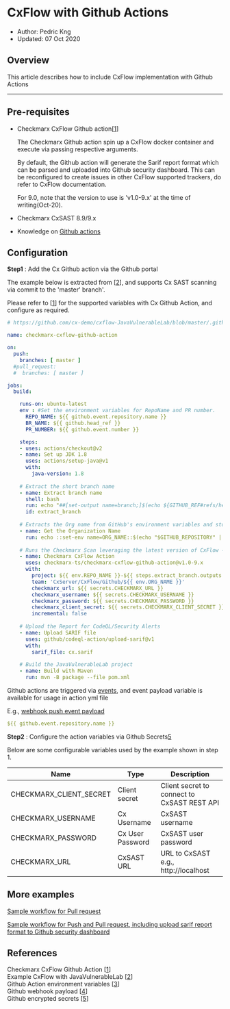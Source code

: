 # CxFlow with Github Actions

* Author:   Pedric Kng  
* Updated:  07 Oct 2020

## Overview
This article describes how to include CxFlow implementation with Github Actions

***
## Pre-requisites
- Checkmarx CxFlow Github action[[1]] 

  The Checkmarx Github action spin up a CxFlow docker container and execute via passing respective arguments. 
  
  By default, the Github action will generate the Sarif report format which can be parsed and uploaded into Github security dashboard. This can be reconfigured to create issues in other CxFlow supported trackers, do refer to CxFlow documentation.

  For 9.0, note that the version to use is 'v1.0-9.x' at the time of writing(Oct-20).

- Checkmarx CxSAST 8.9/9.x

- Knowledge on [Github actions](https://docs.github.com/en/free-pro-team@latest/actions/learn-github-actions/introduction-to-github-actions)

## Configuration

**Step1** : Add the Cx Github action via the Github portal

The example below is extracted from [[2]], and supports Cx SAST scanning via commit to the 'master' branch'.

Please refer to [[1]] for the supported variables with Cx Github Action, and configure as required. 

```yml
# https://github.com/cx-demo/cxflow-JavaVulnerableLab/blob/master/.github/workflows/checkmarx-cxflow-github-action.yml

name: checkmarx-cxflow-github-action

on:
  push:
    branches: [ master ]
  #pull_request:
  #  branches: [ master ]

jobs:
  build:

    runs-on: ubuntu-latest
    env : #Set the environment variables for RepoName and PR number.
      REPO_NAME: ${{ github.event.repository.name }}
      BR_NAME: ${{ github.head_ref }} 
      PR_NUMBER: ${{ github.event.number }}

    steps:
    - uses: actions/checkout@v2
    - name: Set up JDK 1.8
      uses: actions/setup-java@v1
      with:
        java-version: 1.8
    
    # Extract the short branch name
    - name: Extract branch name
      shell: bash
      run: echo "##[set-output name=branch;]$(echo ${GITHUB_REF#refs/heads/})"
      id: extract_branch
    
    # Extracts the Org name from GitHub's environment variables and stores in another env variable.
    - name: Get the Organization Name
      run: echo ::set-env name=ORG_NAME::$(echo "$GITHUB_REPOSITORY" | awk -F / '{print $1}')
    
    # Runs the Checkmarx Scan leveraging the latest version of CxFlow - REFER to Action README for list of inputs
    - name: Checkmarx CxFlow Action
      uses: checkmarx-ts/checkmarx-cxflow-github-action@v1.0-9.x
      with:
        project: ${{ env.REPO_NAME }}-${{ steps.extract_branch.outputs.branch }}
        team: 'CxServer/CxFlow/Github/${{ env.ORG_NAME }}'
        checkmarx_url: ${{ secrets.CHECKMARX_URL }}
        checkmarx_username: ${{ secrets.CHECKMARX_USERNAME }}
        checkmarx_password: ${{ secrets.CHECKMARX_PASSWORD }}
        checkmarx_client_secret: ${{ secrets.CHECKMARX_CLIENT_SECRET }}
        incremental: false
    
    # Upload the Report for CodeQL/Security Alerts
    - name: Upload SARIF file
      uses: github/codeql-action/upload-sarif@v1
      with:
        sarif_file: cx.sarif
    
    # Build the JavaVulnerableLab project
    - name: Build with Maven
      run: mvn -B package --file pom.xml

```

Github actions are triggered via [events](https://docs.github.com/en/free-pro-team@latest/actions/reference/events-that-trigger-workflows), and event payload variable is available for usage in action yml file 

E.g., [webhook push event payload  ](https://docs.github.com/en/free-pro-team@latest/actions/reference/events-that-trigger-workflows#push)

```yml
${{ github.event.repository.name }}
```


**Step2** : Configure the action variables via Github Secrets[5]

Below are some configurable variables used by the example shown in step 1.

| Name          | Type          | Description         |
| ------------- |---------------|---------------------|
| CHECKMARX_CLIENT_SECRET      | Client secret     | Client secret to connect to CxSAST REST API          |
| CHECKMARX_USERNAME  | Cx Username     | CxSAST username       |
| CHECKMARX_PASSWORD   | Cx User Password     | CxSAST user password |
| CHECKMARX_URL        | CxSAST URL     | URL to CxSAST e.g., http://localhost      |



## More examples

[Sample workflow for Pull request](https://github.com/checkmarx-ts/checkmarx-cxflow-github-action/blob/master/sample-workflow-pull-request.yml)

[Sample workflow for Push and Pull request, including upload sarif report format to Github security dashboard](https://github.com/checkmarx-ts/checkmarx-cxflow-github-action/blob/master/sample-workflow.yml)



## References
Checkmarx CxFlow Github Action [[1]]  
Example CxFlow with JavaVulnerableLab [[2]]  
Github Action environment variables [[3]]  
Github webhook payload [[4]]  
Github encrypted secrets [[5]]    

[1]:https://github.com/marketplace/actions/checkmarx-cxflow-action "Checkmarx CxFlow Github Action"
[2]:https://github.com/cx-demo/cxflow-JavaVulnerableLab "Example CxFlow with JavaVulnerableLab"
[3]:https://docs.github.com/en/free-pro-team@latest/actions/reference/environment-variables "Github Action environment variables"
[4]:https://developer.github.com/webhooks/event-payloads/ "Github webhook payload"
[5]:https://docs.github.com/en/free-pro-team@latest/actions/reference/encrypted-secrets "Github encrypted secrets"
